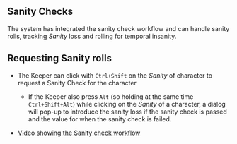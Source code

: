 <!--- This file is auto generated from module/manual/en/sanity.md -->
## Sanity Checks

The system has integrated the sanity check workflow and can handle sanity rolls, tracking _Sanity_ loss and rolling for temporal insanity.

## Requesting Sanity rolls

- The Keeper can click with `Ctrl+Shift` on the _Sanity_ of character to request a Sanity Check for the character

  - If the Keeper also press `Alt` (so holding at the same time `Ctrl+Shift+Alt`) while clicking on the _Sanity_ of a character, a dialog will pop-up to introduce the sanity loss if the sanity check is passed and the value for when the sanity check is failed.

- [Video showing the Sanity check workflow](https://www.youtube.com/watch?v=yAMqHiv7eMw)
